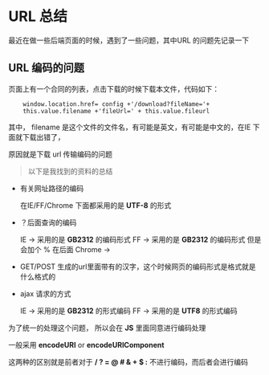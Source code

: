 # URL 总结

最近在做一些后端页面的时候，遇到了一些问题，其中URL 的问题先记录一下

## URL 编码的问题

页面上有一个合同的列表，点击下载的时候下载本文件，代码如下：

```
	window.location.href= config +'/download?fileName='+
	this.value.filename +'fileUrl=' + this.value.fileurl
```

其中， filename 是这个文件的文件名，有可能是英文，有可能是中文的，在IE 下面就下载出错了，

原因就是下载 url 传输编码的问题

> 以下是我找到的资料的总结

* 有关网址路径的编码

	在IE/FF/Chrome 下面都采用的是 **UTF-8** 的形式
* ？后面查询的编码

	IE -> 采用的是 **GB2312** 的编码形式
	FF -> 采用的是 **GB2312** 的编码形式 但是会加个 % 在后面
	Chrome -> 
	
* GET/POST 生成的url里面带有的汉字，这个时候网页的编码形式是格式就是什么格式的

*  ajax 请求的方式

	IE -> 采用的是 **GB2312** 的形式编码
	FF -> 采用的是 **UTF8** 的形式编码
	
	
为了统一的处理这个问题， 所以会在 **JS** 里面同意进行编码处理

一般采用 **encodeURI** or **encodeURIComponent**

这两种的区别就是前者对于 **/ ? = @ # & + $ :** 不进行编码，而后者会进行编码

